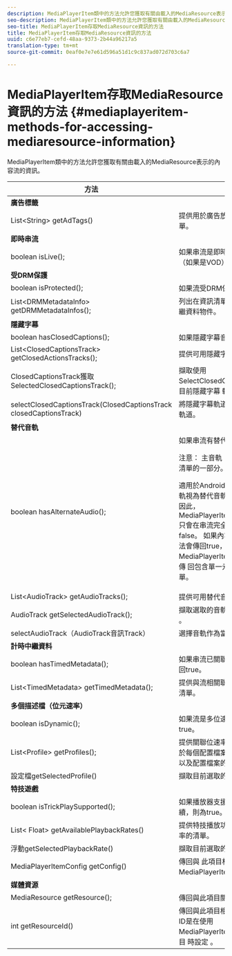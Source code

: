 ```yaml
---
description: MediaPlayerItem類中的方法允許您獲取有關由載入的MediaResource表示的內容流的資訊。
seo-description: MediaPlayerItem類中的方法允許您獲取有關由載入的MediaResource表示的內容流的資訊。
seo-title: MediaPlayerItem存取MediaResource資訊的方法
title: MediaPlayerItem存取MediaResource資訊的方法
uuid: c6e77eb7-cefd-48aa-9373-2b44a96217a5
translation-type: tm+mt
source-git-commit: 0eaf0e7e7e61d596a51d1c9c837ad072d703c6a7

---
```



# MediaPlayerItem存取MediaResource資訊的方法 {#mediaplayeritem-methods-for-accessing-mediaresource-information}

MediaPlayerItem類中的方法允許您獲取有關由載入的MediaResource表示的內容流的資訊。

<table frame="all" colsep="1" rowsep="1" id="table_F6006A9167044AC087A6ECB20B8CCD5D"> 
 <thead> 
  <tr rowsep="1"> 
   <th colname="2" class="entry"> 方法 </th> 
   <th colname="3" class="entry"> 說明 </th> 
  </tr> 
 </thead>
 <tbody> 
  <tr rowsep="1"> 
   <td colname="2"> <b>廣告標籤</b> </td> 
   <td colname="3"> </td> 
  </tr> 
  <tr rowsep="1"> 
   <td colname="2"> <span class="codeph"> List&lt;String&gt; getAdTags() </span> </td> 
   <td colname="3"> 提供用於廣告放置程式的廣告標籤清單。 </td> 
  </tr> 
  <tr rowsep="1"> 
   <td colname="2"> <b>即時串流</b> </td> 
   <td colname="3"> </td> 
  </tr> 
  <tr rowsep="1"> 
   <td colname="2"> <span class="codeph"> boolean isLive(); </span> </td> 
   <td colname="3"> 如果串流是即時的，則為true;false（如果是VOD）。 </td> 
  </tr> 
  <tr rowsep="1"> 
   <td colname="2"> <b>受DRM保護</b> </td> 
   <td colname="3"> </td> 
  </tr> 
  <tr rowsep="1"> 
   <td colname="2"> <span class="codeph"> boolean isProtected(); </span> </td> 
   <td colname="3"> 如果流受DRM保護，則為true。 </td> 
  </tr> 
  <tr rowsep="1"> 
   <td colname="2"> <span class="codeph"> List&lt;DRMMetadataInfo&gt; getDRMMetadataInfos(); </span> </td> 
   <td colname="3"> 列出在資訊清單中發現的所有DRM中繼資料物件。 </td> 
  </tr> 
  <tr rowsep="1"> 
   <td colname="2"> <b>隱藏字幕</b> </td> 
   <td colname="3"> </td> 
  </tr> 
  <tr rowsep="1"> 
   <td colname="2"> <span class="codeph"> boolean hasClosedCaptions(); </span> </td> 
   <td colname="3"> 如果隱藏字幕音軌可用，則為true。 </td> 
  </tr> 
  <tr rowsep="1"> 
   <td colname="2"> <span class="codeph"> List&lt;ClosedCaptionsTrack&gt; getClosedActionsTracks(); </span> </td> 
   <td colname="3"> 提供可用隱藏字幕音軌的清單。 </td> 
  </tr> 
  <tr rowsep="1"> 
   <td colname="2"> <span class="codeph"> ClosedCaptionsTrack獲取SelectedClosedCaptionsTrack(); </span> </td> 
   <td colname="3"> 擷取使用SelectClosedCaptionsTrack選取的目前隱藏字幕 <span class="codeph"> 軌道 </span>。 </td> 
  </tr> 
  <tr rowsep="1"> 
   <td colname="2"> <span class="codeph"> selectClosedCaptionsTrack(ClosedCaptionsTrack closedCaptionsTrack) </span> </td> 
   <td colname="3"> 將隱藏字幕軌道設定為當前隱藏字幕軌道。 </td> 
  </tr> 
  <tr rowsep="1"> 
   <td colname="2"> <b>替代音軌</b> </td> 
   <td colname="3"> </td> 
  </tr> 
  <tr rowsep="1"> 
   <td colname="2"> <span class="codeph"> boolean hasAlternateAudio(); </span> </td> 
   <td colname="3"> 如果串流有替代的音軌，則為true。 <p>注意： 主音軌（預設）也是替代音軌清單的一部分。 </p> <p>適用於Android的TVSDK會將主要音軌視為替代音軌清單中的項目之一。 因此，MediaPlayerItem.hasAlternateAudio只會在串流完全沒有音訊時傳回 <span class="codeph"></span> false。 如果內容只有一個音軌，此方法會傳回true，而 <span class="codeph"> MediaPlayerItem.getAudioTracks會傳 </span> 回包含單一元素（預設音軌）的清單。 </p> </td> 
  </tr> 
  <tr rowsep="1"> 
   <td colname="2"> <span class="codeph"> List&lt;AudioTrack&gt; getAudioTracks(); </span> </td> 
   <td colname="3"> 提供可用替代音軌的清單。 </td> 
  </tr> 
  <tr rowsep="1"> 
   <td colname="2"> <span class="codeph"> AudioTrack getSelectedAudioTrack(); </span> </td> 
   <td colname="3"> 擷取選取的音軌與 <span class="codeph"> selectAudioTrack </span>。 </td> 
  </tr> 
  <tr rowsep="1"> 
   <td colname="2"> <span class="codeph"> selectAudioTrack（AudioTrack音訊Track） </span> </td> 
   <td colname="3"> 選擇音軌作為當前音軌。 </td> 
  </tr> 
  <tr rowsep="1"> 
   <td colname="2"> <b>計時中繼資料</b> </td> 
   <td colname="3"> </td> 
  </tr> 
  <tr rowsep="1"> 
   <td colname="2"> <span class="codeph"> boolean hasTimedMetadata(); </span> </td> 
   <td colname="3"> 如果串流已關聯計時中繼資料，則返回true。 </td> 
  </tr> 
  <tr rowsep="1"> 
   <td colname="2"> <span class="codeph"> List&lt;TimedMetadata&gt; getTimedMetadata(); </span> </td> 
   <td colname="3"> 提供與流相關聯的定時元資料對象的清單。 </td> 
  </tr> 
  <tr rowsep="1"> 
   <td colname="2"> <b>多個描述檔（位元速率）</b> </td> 
   <td colname="3"> </td> 
  </tr> 
  <tr rowsep="1"> 
   <td colname="2"> <span class="codeph"> boolean isDynamic(); </span> </td> 
   <td colname="3"> 如果流是多位速率(MBR)流，則為true。 </td> 
  </tr> 
  <tr rowsep="1"> 
   <td colname="2"> <span class="codeph"> List&lt;Profile&gt; getProfiles(); </span> </td> 
   <td colname="3"> 提供關聯位速率配置檔案的清單。 對於每個配置檔案，可以檢索其位速率以及配置檔案的高度和寬度。 </td> 
  </tr> 
  <tr rowsep="1"> 
   <td colname="2"> <span class="codeph"> 設定檔getSelectedProfile() </span> </td> 
   <td colname="3"> 擷取目前選取的描述檔。 </td> 
  </tr> 
  <tr rowsep="1"> 
   <td colname="2"> <b>特技遊戲</b> </td> 
   <td colname="3"> </td> 
  </tr> 
  <tr rowsep="1"> 
   <td colname="2"> <span class="codeph"> boolean isTrickPlaySupported(); </span> </td> 
   <td colname="3"> 如果播放器支援快速前進、倒轉和繼續，則為true。 </td> 
  </tr> 
  <tr rowsep="1"> 
   <td colname="2"> <span class="codeph"> List&lt; Float&gt; getAvailablePlaybackRates() </span> </td> 
   <td colname="3"> 提供特技播放功能內容中可用播放速率的清單。 </td> 
  </tr> 
  <tr rowsep="1"> 
   <td colname="2"> <span class="codeph"> 浮動getSelectedPlaybackRate() </span> </td> 
   <td colname="3"> 擷取目前選取的播放速率。 </td> 
  </tr> 
  <tr rowsep="1"> 
   <td colname="2"> <span class="codeph"> MediaPlayerItemConfig getConfig() </span> </td> 
   <td colname="3"> 傳回與 <span class="codeph"> 此項目相 </span> 關的MediaPlayerItemConfig例項。 </td> 
  </tr> 
  <tr rowsep="1"> 
   <td colname="2"> <b>媒體資源</b> </td> 
   <td colname="3"> </td> 
  </tr> 
  <tr rowsep="1"> 
   <td colname="2"> <span class="codeph"> MediaResource getResource(); </span> </td> 
   <td colname="3"> 傳回與此項目關聯的媒體資源。 </td> 
  </tr> 
  <tr rowsep="0"> 
   <td colname="2"> <span class="codeph"> int getResourceId() </span> </td> 
   <td colname="3"> 傳回與此項目相關的媒體識別碼。 此ID是在使用MediaPlayerItemLoader.load載入項目 <span class="codeph"> 時設定 </span>。 </td> 
  </tr> 
 </tbody> 
</table>
